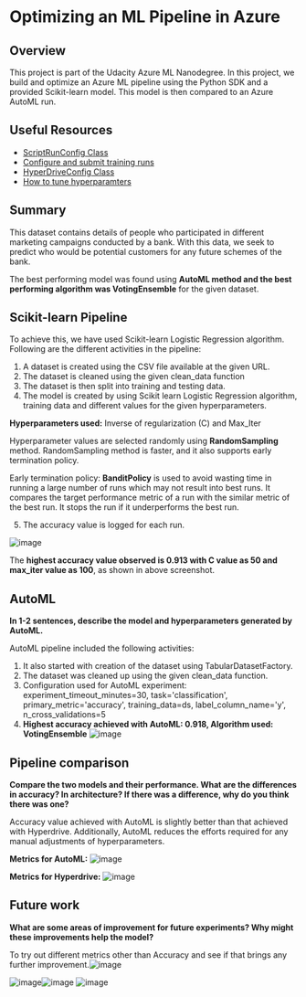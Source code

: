 # Optimizing an ML Pipeline in Azure
## Overview
This project is part of the Udacity Azure ML Nanodegree.
In this project, we build and optimize an Azure ML pipeline using the Python SDK and a provided Scikit-learn model.
This model is then compared to an Azure AutoML run.
## Useful Resources
- [ScriptRunConfig Class](https://docs.microsoft.com/en-us/python/api/azureml-core/azureml.core.scriptrunconfig?view=azure-ml-py)
- [Configure and submit training runs](https://docs.microsoft.com/en-us/azure/machine-learning/how-to-set-up-training-targets)
- [HyperDriveConfig Class](https://docs.microsoft.com/en-us/python/api/azureml-train-core/azureml.train.hyperdrive.hyperdriveconfig?view=azure-ml-py)
- [How to tune hyperparamters](https://docs.microsoft.com/en-us/azure/machine-learning/how-to-tune-hyperparameters)
## Summary
This dataset contains details of people who participated in different marketing campaigns conducted by a bank. With this data, we seek to predict who would be potential customers for any future schemes of the bank.

The best performing model was found using **AutoML method and the best performing algorithm was VotingEnsemble** for the given dataset.
## Scikit-learn Pipeline
To achieve this, we have used Scikit-learn Logistic Regression algorithm. Following are the different activities in the pipeline:
1. A dataset is created using the CSV file available at the given URL. 
2. The dataset is cleaned using the given clean_data function
3. The dataset is then split into training and testing data.
4. The model is created by using Scikit learn Logistic Regression algorithm, training data and different values for the given hyperparameters. 

**Hyperparameters used:**
Inverse of regularization (C) and Max_Iter

Hyperparameter values are selected randomly using **RandomSampling** method. RandomSampling method is faster, and it also supports early termination policy.

Early termination policy: **BanditPolicy** is used to avoid wasting time in running a large number of runs which may not result into best runs. It compares the target performance metric of a run with the similar metric of the best run. It stops the run if it underperforms the best run.

5. The accuracy value is logged for each run.

![image](https://user-images.githubusercontent.com/109726862/180373614-74626b0f-08fa-4cfd-a12a-93b1354443c8.png)

The **highest accuracy value observed is 0.913 with C value as 50 and max_iter value as 100**, as shown in above screenshot.

## AutoML
**In 1-2 sentences, describe the model and hyperparameters generated by AutoML.**

AutoML pipeline included the following activities:
1.	It also started with creation of the dataset using TabularDatasetFactory.
2.	The dataset was cleaned up using the given clean_data function.
3.	Configuration used for AutoML experiment:
	experiment_timeout_minutes=30,
    	task='classification',
    	primary_metric='accuracy',
    	training_data=ds,
    	label_column_name='y',
    	n_cross_validations=5
4.	**Highest accuracy achieved with AutoML: 0.918, Algorithm used: VotingEnsemble**
![image](https://user-images.githubusercontent.com/109726862/180374014-8bdc4bc1-7c3a-4c2d-b815-0419478dfcbf.png)
 
## Pipeline comparison
**Compare the two models and their performance. What are the differences in accuracy? In architecture? If there was a difference, why do you think there was one?**

Accuracy value achieved with AutoML is slightly better than that achieved with Hyperdrive. Additionally, AutoML reduces the efforts required for any manual adjustments of hyperparameters.

**Metrics for AutoML:**
![image](https://user-images.githubusercontent.com/109726862/180374027-f475596c-bc88-418f-9966-5d0aa766abdd.png)

**Metrics for Hyperdrive:**
![image](https://user-images.githubusercontent.com/109726862/180374039-5d862e1b-f2cd-4c03-9b28-bd675a89b835.png)
 

## Future work
**What are some areas of improvement for future experiments? Why might these improvements help the model?**

To try out different metrics other than Accuracy and see if that brings any further improvement.![image](https://user-images.githubusercontent.com/109726862/180614709-eb735ae5-a497-41b3-9883-e9fa395021ed.png)

![image](https://user-images.githubusercontent.com/109726862/180614832-0ba71bc3-866c-4352-8f31-dbca9ff19749.png)![image](https://user-images.githubusercontent.com/109726862/180614729-92fb70ba-7b6f-477b-8366-e3be3473deee.png)
![image](https://user-images.githubusercontent.com/109726862/180614866-da0177d4-98c0-4a2d-a0c7-b0fa290db645.png)


